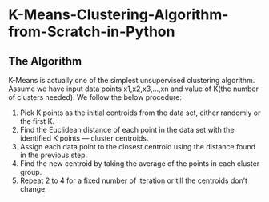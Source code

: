 # K-Means-Clustering-Algorithm-from-Scratch-in-Python


## The Algorithm
K-Means is actually one of the simplest unsupervised clustering algorithm. Assume we have input data points x1,x2,x3,…,xn and value of K(the number of clusters needed). We follow the below procedure:

1. Pick K points as the initial centroids from the data set, either randomly or the first K.
2. Find the Euclidean distance of each point in the data set with the identified K points — cluster centroids.
3. Assign each data point to the closest centroid using the distance found in the previous step.
4. Find the new centroid by taking the average of the points in each cluster group.
5. Repeat 2 to 4 for a fixed number of iteration or till the centroids don’t change.

